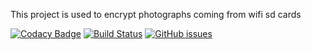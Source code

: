 This project is used to encrypt photographs coming from wifi sd cards

[![Codacy Badge](https://api.codacy.com/project/badge/Grade/d6585f4434f0493592c73e38c0375e7f)](https://www.codacy.com/app/georg-bernold/WiFiSDCryptoLocker?utm_source=github.com&amp;utm_medium=referral&amp;utm_content=ProjektMedInf/WiFiSDCryptoLocker&amp;utm_campaign=Badge_Grade)
[![Build Status](https://travis-ci.org/ProjektMedInf/WiFiSDCryptoLocker.svg?branch=master)](https://travis-ci.org/ProjektMedInf/WiFiSDCryptoLocker)
[![GitHub issues](https://img.shields.io/github/issues/ProjektMedInf/WiFiSDCryptoLocker.svg)](https://github.com/ProjektMedInf/WiFiSDCryptoLocker/issues)
